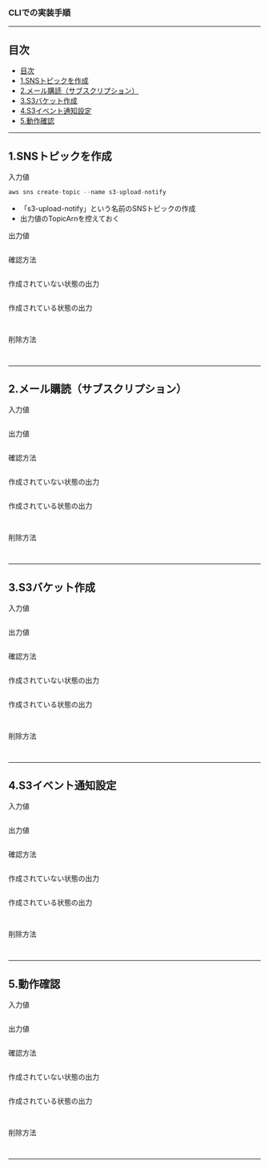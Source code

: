 ### CLIでの実装手順
---
## 目次
- [目次](#目次)
- [1.SNSトピックを作成](#1snsトピックを作成)
- [2.メール購読（サブスクリプション）](#2メール購読サブスクリプション)
- [3.S3バケット作成](#3s3バケット作成)
- [4.S3イベント通知設定](#4s3イベント通知設定)
- [5.動作確認](#5動作確認)

---

## 1.SNSトピックを作成
入力値
```javascript
aws sns create-topic --name s3-upload-notify
```
- 「s3-upload-notify」という名前のSNSトピックの作成
- 出力値のTopicArnを控えておく

出力値
```javascript

```

確認方法<br>
```javascript

```

作成されていない状態の出力<br>
```javascript

```

作成されている状態の出力<br>
```javascript
 
```

削除方法<br>
```javascript
 
```

---

## 2.メール購読（サブスクリプション）
入力値
```javascript

```

出力値
```javascript

```

確認方法<br>
```javascript

```

作成されていない状態の出力<br>
```javascript

```

作成されている状態の出力<br>
```javascript
 
```

削除方法<br>
```javascript
 
```

---

## 3.S3バケット作成
入力値
```javascript

```

出力値
```javascript

```

確認方法<br>
```javascript

```

作成されていない状態の出力<br>
```javascript

```

作成されている状態の出力<br>
```javascript
 
```

削除方法<br>
```javascript
 
```

---

## 4.S3イベント通知設定
入力値
```javascript

```

出力値
```javascript

```

確認方法<br>
```javascript

```

作成されていない状態の出力<br>
```javascript

```

作成されている状態の出力<br>
```javascript
 
```

削除方法<br>
```javascript
 
```

---

## 5.動作確認
入力値
```javascript

```

出力値
```javascript

```

確認方法<br>
```javascript

```

作成されていない状態の出力<br>
```javascript

```

作成されている状態の出力<br>
```javascript
 
```

削除方法<br>
```javascript
 
```

---
